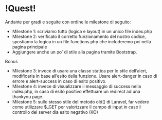# !Quest! #

Andante per gradi  e seguite con ordine le milestone di seguito:
 - Milestone 1: scriviamo tutto (logica e layout) in un unico file index.php
 - Milestone 2: verificato il corretto funzionamento del nostro codice, spostiamo la logica in un file functions.php che includeremo poi nella pagina principale
 - Aggiungere anche un po’ di stile alla pagina tramite Bootstrap.


Bonus
 - Milestone 3: invece di usare una classe statica per lo stile dell’alert, modificarla in base all’esito della funzione. Usare alert-danger in caso di errore e alert-success in caso di esito positivo.
 - Milestone 4: invece di visualizzare il messaggio di success nella index.php, in caso di esito positivo effettuare un redirect ad una thankyou page.
 - Milestone 5: sullo stesso stile del metodo old() di Laravel, far vedere come utilizzare $_GET per valorizzare il campo di input in caso il controllo del server dia esito negativo (KO)